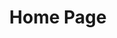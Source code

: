 ---
layout: home
title: Home Page
lastUpdated: false
editLink: false

hero:
  name: Sector's Edge
  text: Mapmaking Documentation
  tagline: Opening up map making to everybody.
  image: { light: se-docs-dark, dark: se-docs-light, alt?: Sector's Edge docs }
  actions:
    - theme: brand
      text: Get started
      link: /guides/getting_started.md
    - theme: brand
      text: Guides
      link: /resources.md
    - theme: brand
      text: JSON file
      link: /json.md
    - theme: alt
      text: Contribute
      link: /guides/how_to_contribute.md 
---